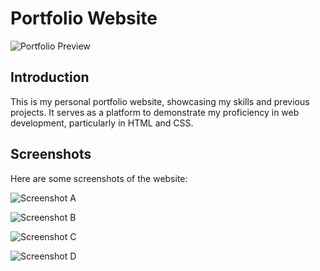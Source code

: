 # Portfolio Website

![Portfolio Preview](https://github.com/belhajjamorsamar/Portfolio-website/assets/90092910/92dc17e2-f857-436e-b05a-c230a1fd5b53)

## Introduction

This is my personal portfolio website, showcasing my skills and previous projects. It serves as a platform to demonstrate my proficiency in web development, particularly in HTML and CSS.

## Screenshots

Here are some screenshots of the website:

![Screenshot A](https://github.com/belhajjamorsamar/Portfolio-website/assets/90092910/92dc17e2-f857-436e-b05a-c230a1fd5b53)

![Screenshot B](https://github.com/belhajjamorsamar/Portfolio-website/assets/90092910/51a4aeb6-76ea-4f3c-94d1-4730c2789267)

![Screenshot C](https://github.com/belhajjamorsamar/Portfolio-website/assets/90092910/b4691909-0b47-4e38-b981-5d7d2c6cca5b)

![Screenshot D](https://github.com/belhajjamorsamar/Portfolio-website/assets/90092910/b9854aaf-222c-41bb-a035-c553e00fbeba)

